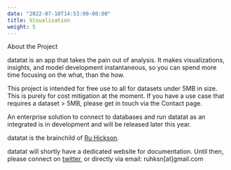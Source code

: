 ```yaml
---
date: "2022-07-10T14:53:00-00:00"
title: Visualisation
weight: 5
---
```


About the Project

datatat is an app that takes the pain out of analysis. It makes visualizations, insights, and model development instantaneous, so you can spend more time focusing on the what, than the how.

This project is intended for free use to all for datasets under 5MB in size. This is purely for cost mitigation at the moment. If you have a use case that requires a dataset > 5MB, please get in touch via the Contact page.

An enterprise solution to connect to databases and run datatat as an integrated is in development and will be released later this year.

datatat is the brainchild of [Ru Hickson](https://linkedin.com/in/ruhickson).

datatat will shortly have a dedicated website for documentation. Until then, please connect on [twitter](https://www.twitter.com/datatat_xyz), or directly via email: ruhksn[at]gmail.com